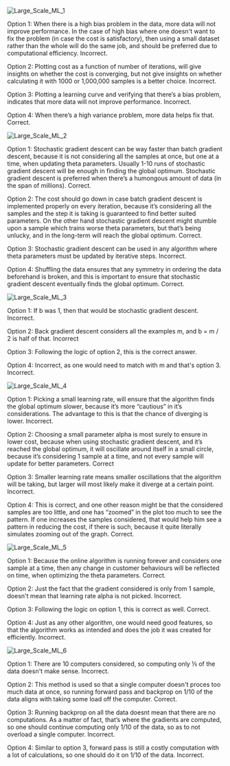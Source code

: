 ![Large_Scale_ML_1](https://github.com/VladStoyanoff/Stanford_Machine_Learning_Coursera/blob/main/Week_10/In-video_Questions/Large_Scale_ML_1.png)

Option 1: When there is a high bias problem in the data, more data will not improve performance. In the case of high bias where one doesn't want to fix the problem (in case the cost is satisfactory), then using a small dataset rather than the whole will do the same job, and should be preferred due to computational efficiency. Incorrect.

Option 2: Plotting cost as a function of number of iterations, will give insights on whether the cost is converging, but not give insights on whether calculating it with 1000 or 1,000,000 samples is a better choice. Incorrect.

Option 3: Plotting a learning curve and verifying that there’s a bias problem, indicates that more data will not improve performance. Incorrect.

Option 4: When there’s a high variance problem, more data helps fix that. Correct.

![Large_Scale_ML_2](https://github.com/VladStoyanoff/Stanford_Machine_Learning_Coursera/blob/main/Week_10/In-video_Questions/Large_Scale_ML_2.png)

Option 1: Stochastic gradient descent can be way faster than batch gradient descent, because it is not considering all the samples at once, but one at a time, when updating theta parameters. Usually 1-10 runs of stochastic gradient descent will be enough in finding the global optimum. Stochastic gradient descent is preferred when there’s a humongous amount of data (in the span of millions). Correct. 

Option 2: The cost should go down in case batch gradient descent is implemented properly on every iteration, because it’s considering all the samples and the step it is taking is guaranteed to find better suited parameters. On the other hand stochastic gradient descent might stumble upon a sample which trains worse theta parameters, but that’s being unlucky, and in the long-term will reach the global optimum. Correct. 

Option 3: Stochastic gradient descent can be used in any algorithm where theta parameters must be updated by iterative steps. Incorrect. 

Option 4: Shuffling the data ensures that any symmetry in ordering the data beforehand is broken, and this is important to ensure that stochastic gradient descent eventually finds the global optimum. Correct.



![Large_Scale_ML_3](https://github.com/VladStoyanoff/Stanford_Machine_Learning_Coursera/blob/main/Week_10/In-video_Questions/Large_Scale_ML_3.png)

Option 1: If b was 1, then that would be stochastic gradient descent. Incorrect.

Option 2: Back gradient descent considers all the examples m, and b = m / 2 is half of that. Incorrect

Option 3: Following the logic of option 2, this is the correct answer.

Option 4: Incorrect, as one would need to match with m and that's option 3. Incorrect.

![Large_Scale_ML_4](https://github.com/VladStoyanoff/Stanford_Machine_Learning_Coursera/blob/main/Week_10/In-video_Questions/Large_Scale_ML_4.png)

Option 1: Picking a small learning rate, will ensure that the algorithm finds the global optimum slower, because it’s more “cautious” in it’s considerations. The advantage to this is that the chance of diverging is lower. Incorrect. 

Option 2: Choosing a small parameter alpha is most surely to ensure in lower cost, because when using stochastic gradient descent, and it’s reached the global optimum, it will oscillate around itself in a small circle, because it’s considering 1 sample at a time, and not every sample will update for better parameters. Correct

Option 3: Smaller learning rate means smaller oscillations that the algorithm will be taking, but larger will most likely make it diverge at a certain point. Incorrect. 

Option 4: This is correct, and one other reason might be that the considered samples are too little, and one has “zoomed” in the plot too much to see the pattern. If one increases the samples considered, that would help him see a pattern in reducing the cost, if there is such, because it quite literally simulates zooming out of the graph. Correct.

![Large_Scale_ML_5](https://github.com/VladStoyanoff/Stanford_Machine_Learning_Coursera/blob/main/Week_10/In-video_Questions/Large_Scale_ML_5.png)

Option 1: Because the online algorithm is running forever and considers one sample at a time, then any change in customer behaviours will be reflected on time, when optimizing the theta parameters. Correct.

Option 2: Just the fact that the gradient considered is only from 1 sample, doesn't mean that learning rate alpha is not picked. Incorrect.

Option 3: Following the logic on option 1, this is correct as well. Correct.

Option 4: Just as any other algorithm, one would need good features, so that the algorithm works as intended and does the job it was created for efficiently. Incorrect.

![Large_Scale_ML_6](https://github.com/VladStoyanoff/Stanford_Machine_Learning_Coursera/blob/main/Week_10/In-video_Questions/Large_Scale_ML_6.png)

Option 1: There are 10 computers considered, so computing only ⅕ of the data doesn't make sense. Incorrect. 

Option 2: This method is used so that a single computer doesn't proces too much data at once, so running forward pass and backprop on 1/10 of the data aligns with taking some load off the computer. Correct.

Option 3: Running backprop on all the data doesnt mean that there are no computations. As a matter of fact, that’s where the gradients are computed, so one should continue computing only 1/10 of the data, so as to not overload a single computer. Incorrect.

Option 4: Similar to option 3, forward pass is still a costly computation with a lot of calculations, so one should do it on 1/10 of the data. Incorrect.
